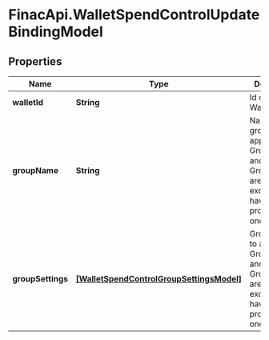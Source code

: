 # FinacApi.WalletSpendControlUpdateBindingModel

## Properties
Name | Type | Description | Notes
------------ | ------------- | ------------- | -------------
**walletId** | **String** | Id of the Wallet | 
**groupName** | **String** | Name of the group to apply.  The GroupName and the GroupSettings are mutually exclusive, have to provide only one of them. | [optional] 
**groupSettings** | [**[WalletSpendControlGroupSettingsModel]**](WalletSpendControlGroupSettingsModel.md) | GroupSettings to apply.  The GroupName and the GroupSettings are mutually exclusive, have to provide only one of them. | [optional] 

